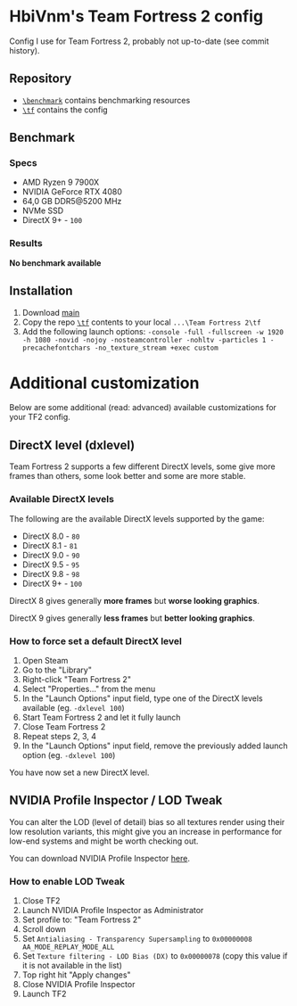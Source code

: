 # HbiVnm's Team Fortress 2 config
Config I use for Team Fortress 2, probably not up-to-date (see commit history).
## Repository
* [`\benchmark`](https://github.com/hbivnm/hbivnm-tf2-config/tree/main/tf) contains benchmarking resources
* [`\tf`](https://github.com/hbivnm/hbivnm-tf2-config/tree/main/tf) contains the config

## Benchmark
### Specs
* AMD Ryzen 9 7900X
* NVIDIA GeForce RTX 4080
* 64,0 GB DDR5@5200 MHz
* NVMe SSD
* DirectX 9+ - `100`
### Results
**No benchmark available**

## Installation
1. Download [main](https://github.com/hbivnm/hbivnm-tf2-config/archive/refs/heads/main.zip)
1. Copy the repo [`\tf`](https://github.com/hbivnm/hbivnm-tf2-config/tree/main/tf) contents to your local `...\Team Fortress 2\tf`
2. Add the following launch options: `-console -full -fullscreen -w 1920 -h 1080 -novid -nojoy -nosteamcontroller -nohltv -particles 1 -precachefontchars -no_texture_stream +exec custom`

# Additional customization
Below are some additional (read: advanced) available customizations for your TF2 config.

## DirectX level (dxlevel)
Team Fortress 2 supports a few different DirectX levels, some give more frames than others, some look better and some are more stable.

### Available DirectX levels
The following are the available DirectX levels supported by the game:

- DirectX 8.0 - `80`
- DirectX 8.1 - `81`
- DirectX 9.0 - `90` 
- DirectX 9.5 - `95` 
- DirectX 9.8 - `98` 
- DirectX 9+ - `100` 

DirectX 8 gives generally **more frames** but **worse looking graphics**.

DirectX 9 gives generally **less frames** but **better looking graphics**.

### How to force set a default DirectX level
1. Open Steam
2. Go to the "Library"
3. Right-click "Team Fortress 2"
4. Select "Properties..." from the menu
5. In the "Launch Options" input field, type one of the DirectX levels available (eg. `-dxlevel 100`)
6. Start Team Fortress 2 and let it fully launch
7. Close Team Fortress 2
8. Repeat steps 2, 3, 4
9. In the "Launch Options" input field, remove the previously added launch option (eg. `-dxlevel 100`)

You have now set a new DirectX level.

## NVIDIA Profile Inspector / LOD Tweak
You can alter the LOD (level of detail) bias so all textures render using their low resolution variants, this might give you an increase in performance for low-end systems and might be worth checking out.

You can download NVIDIA Profile Inspector [here](https://github.com/Orbmu2k/nvidiaProfileInspector/releases).

### How to enable LOD Tweak
1. Close TF2
2. Launch NVIDIA Profile Inspector as Administrator
3. Set profile to: "Team Fortress 2"
4. Scroll down
5. Set `Antialiasing - Transparency Supersampling` to `0x00000008 AA_MODE_REPLAY_MODE_ALL`
6. Set `Texture filtering - LOD Bias (DX)` to `0x00000078` (copy this value if it is not available in the list)
7. Top right hit "Apply changes"
8. Close NVIDIA Profile Inspector
9. Launch TF2
